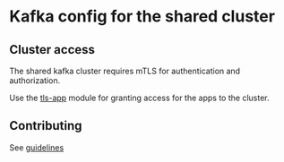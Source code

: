 # Kafka config for the shared cluster

## Cluster access
The shared kafka cluster requires mTLS for authentication and authorization.

Use the [tls-app](../../modules/tls-app) module for granting access for the apps to the cluster.

## Contributing

See [guidelines](CONTRIBUTING.md)
